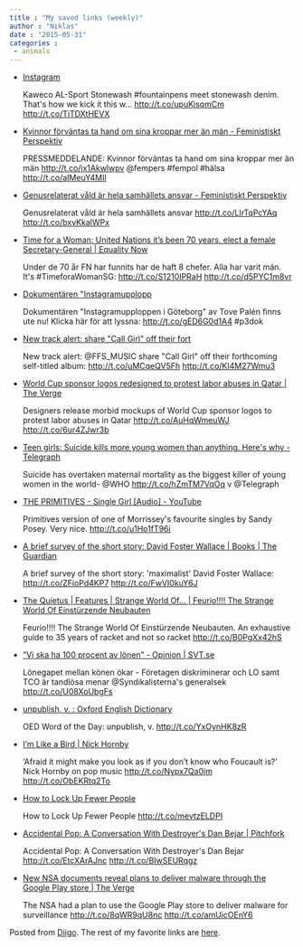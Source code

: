 ```yaml
---
title : "My saved links (weekly)"
author : "Niklas"
date : "2015-05-31"
categories : 
 - animals
---
```


- [Instagram](https://instagram.com/p/3R-YEBDCK6/)
    
    Kaweco AL-Sport Stonewash #fountainpens meet stonewash denim. That's how we kick it this w… http://t.co/upuKjsqmCm http://t.co/TiTDXtHEVX
    
    
- [Kvinnor förväntas ta hand om sina kroppar mer än män - Feministiskt Perspektiv](http://www.mynewsdesk.com/se/feministiskt-perspektiv/pressreleases/kvinnor-foervaentas-ta-hand-om-sina-kroppar-mer-aen-maen-1169710?utm_campaign=send_list&utm_medium=email&utm_source=sendgrid)
    
    PRESSMEDDELANDE: Kvinnor förväntas ta hand om sina kroppar mer än män http://t.co/jx1Akwlwpv @fempers #fempol #hälsa http://t.co/aIMeuY4MIl
    
    
- [Genusrelaterat våld är hela samhällets ansvar - Feministiskt Perspektiv](http://www.mynewsdesk.com/se/feministiskt-perspektiv/pressreleases/genusrelaterat-vaald-aer-hela-samhaellets-ansvar-1169688?utm_campaign=send_list&utm_medium=email&utm_source=sendgrid)
    
    Genusrelaterat våld är hela samhällets ansvar http://t.co/LIrTqPcYAq http://t.co/bxvKkalWPx
    
- [Time for a Woman: United Nations it’s been 70 years, elect a female Secretary-General | Equality Now](http://www.equalitynow.org/take_action/time_for_a_woman)
    
    Under de 70 år FN har funnits har de haft 8 chefer. Alla har varit män. It's #TimeforaWomanSG: http://t.co/S1210IPRaH http://t.co/d5PYC1m8vr
    
    
- [Dokumentären "Instagramupplopp](http://t.co/gED6G0d1A4)
    
    Dokumentären "Instagramupploppen i Göteborg" av Tove Palén finns ute nu! Klicka här för att lyssna: http://t.co/gED6G0d1A4 #p3dok
    
    
- [New track alert: share "Call Girl" off their fort](http://po.st/CallGirl)
    
    New track alert: @FFS\_MUSIC share "Call Girl" off their forthcoming self-titled album: http://t.co/uMCqeQV5Fh http://t.co/KI4M27Wmu3
    
- [World Cup sponsor logos redesigned to protest labor abuses in Qatar | The Verge](http://www.theverge.com/2015/5/27/8665627/world-cup-qatar-sponsor-logos-slavery-fifa?utm_campaign=theverge&utm_content=feature&utm_medium=social&utm_source=twitter)
    
    Designers release morbid mockups of World Cup sponsor logos to protest labor abuses in Qatar http://t.co/AuHqWmeuWJ http://t.co/6ur4ZJwr3b
    
- [Teen girls: Suicide kills more young women than anything. Here's why - Telegraph](http://www.telegraph.co.uk/women/womens-health/11549954/Teen-girls-Suicide-kills-more-young-women-than-anything.-Heres-why.html)
    
    Suicide has overtaken maternal mortality as the biggest killer of young women in the world- @WHO http://t.co/hZmTM7VqOq v @Telegraph
    
- [THE PRIMITIVES - Single Girl \[Audio\] - YouTube](https://www.youtube.com/watch?v=WYujIp4GxGA&feature=youtu.be)
    
    Primitives version of one of Morrissey's favourite singles by Sandy Posey. Very nice. http://t.co/u1Ho1fT96i
    
- [A brief survey of the short story: David Foster Wallace | Books | The Guardian](http://www.theguardian.com/books/booksblog/2015/may/25/a-brief-survey-of-the-short-story-david-foster-wallace)
    
    A brief survey of the short story: 'maximalist' David Foster Wallace: http://t.co/ZFioPd4KP7 http://t.co/FwVI0kuY6J
    
- [The Quietus | Features | Strange World Of... | Feurio!!!! The Strange World Of Einstürzende Neubauten](http://thequietus.com/articles/17948-einsturzende-neubauten-history-biography)
    
    Feurio!!!! The Strange World Of Einstürzende Neubauten. An exhaustive guide to 35 years of racket and not so racket http://t.co/B0PgXx42hS
    
- [”Vi ska ha 100 procent av lönen” - Opinion | SVT.se](http://www.svt.se/opinion/article2966621.svt)
    
    Lönegapet mellan könen ökar - Företagen diskriminerar och LO samt TCO är tandlösa menar @Syndikalisterna's generalsek http://t.co/U08XoUbgFs
    
- [unpublish, v. : Oxford English Dictionary](http://www.oed.com/view/Entry/419143)
    
    OED Word of the Day: unpublish, v. http://t.co/YxOynHK8zR
    
- [I’m Like a Bird | Nick Hornby](http://granta.com/im-like-a-bird/)
    
    ‘Afraid it might make you look as if you don’t know who Foucault is?’ Nick Hornby on pop music http://t.co/Nypx7Qa0jm http://t.co/ObEKRtq2To
    
- [How to Lock Up Fewer People](http://www.nytimes.com/glogin?mobile=1&URI=http%3A%2F%2Fmobile.nytimes.com%2F2015%2F05%2F24%2Fopinion%2Fsunday%2Fhow-to-lock-up-fewer-people.html%3Femc%3Dedit_tnt_20150524%26nlid%3D20720921%26tntemail0%3Dy%26_r%3D2%26referrer%3D%26utm_content%3Dbuffer94671%26utm_medium%3Dsocial%26utm_source%3Dtwitter.com%26utm_campaign%3Dbuffer)
    
    How to Lock Up Fewer People http://t.co/mevtzELDPI
    
- [Accidental Pop: A Conversation With Destroyer's Dan Bejar | Pitchfork](http://pitchfork.com/features/interviews/9651-accidental-pop-a-conversation-with-destroyers-dan-bejar/)
    
    Accidental Pop: A Conversation With Destroyer's Dan Bejar http://t.co/EtcXArAJnc http://t.co/BIwSEURqgz
    
- [New NSA documents reveal plans to deliver malware through the Google Play store | The Verge](http://www.theverge.com/2015/5/21/8633815/snowden-nsa-google-play-samsung-man-in-the-middle?utm_campaign=theverge&utm_content=article&utm_medium=social&utm_source=twitter)
    
    The NSA had a plan to use the Google Play store to deliver malware for surveillance http://t.co/8qWR9qU8nc http://t.co/amUicOEnY6
    

Posted from [Diigo](https://www.diigo.com). The rest of my favorite links are [here](https://www.diigo.com/user/npivic).
